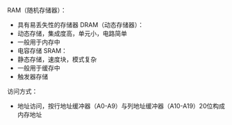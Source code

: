 RAM（随机存储器）：
- 具有易丢失性的存储器
DRAM（动态存储器）：
- 动态存储，集成度高，单元小，电路简单
- 一般用于内存中
- 电容存储
SRAM：
- 静态存储，速度块，模式复杂
- 一般用于缓存中
- 触发器存储

访问方式：
- 地址访问，按行地址缓冲器（A0-A9）与列地址缓冲器（A10-A19）20位构成内存地址